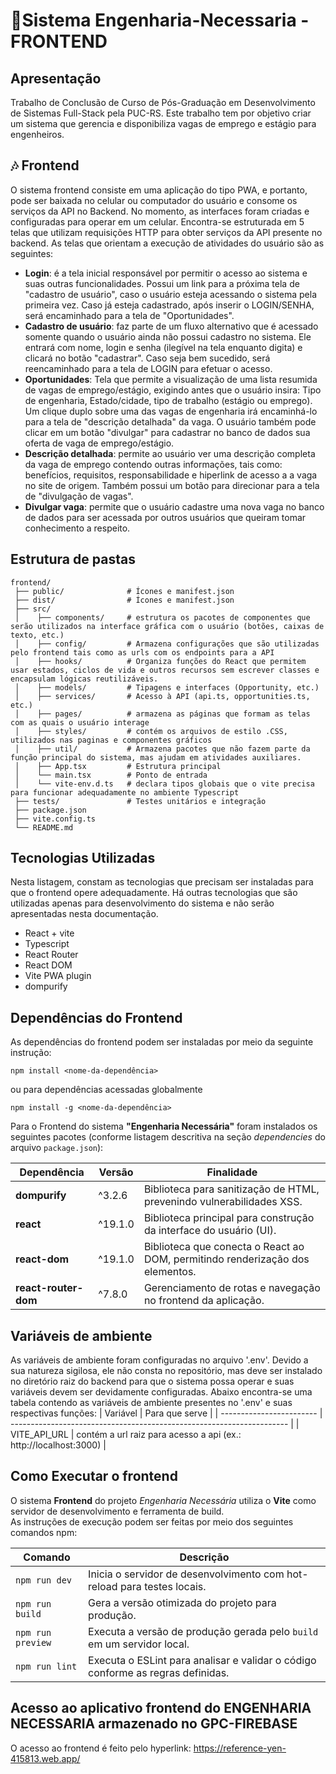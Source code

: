 # 📢Sistema Engenharia-Necessaria - FRONTEND

## Apresentação 
Trabalho de Conclusão de Curso de Pós-Graduação em Desenvolvimento de Sistemas Full-Stack pela PUC-RS. Este trabalho tem por objetivo criar um sistema que gerencia e disponibiliza vagas de emprego e estágio para engenheiros.

## 🎶 Frontend
O sistema frontend consiste em uma aplicação do tipo PWA, e portanto, pode ser baixada no celular ou computador do usuário e consome os serviços da API no Backend. No momento, as interfaces foram criadas e configuradas para operar em um celular. Encontra-se estruturada em 5 telas que utilizam requisições HTTP para obter serviços da API presente no backend. As telas que orientam a execução de atividades do usuário são as seguintes:
  - **Login**: é a tela inicial responsável por permitir o acesso ao sistema e suas outras funcionalidades. Possui um link para a próxima tela de "cadastro de usuário", caso o usuário esteja acessando o sistema pela primeira vez. Caso já esteja cadastrado, após inserir o LOGIN/SENHA, será encaminhado para a tela de "Oportunidades".
  - **Cadastro de usuário**: faz parte de um fluxo alternativo que é acessado somente quando o usuário ainda não possui cadastro no sistema. Ele entrará com nome, login e senha (ilegível na tela enquanto digita) e clicará no botão "cadastrar". Caso seja bem sucedido, será reencaminhado para a tela de LOGIN para efetuar o acesso.
  - **Oportunidades**: Tela que permite a visualização de uma lista resumida de vagas de emprego/estágio, exigindo antes que o usuário insira: Tipo de engenharia, Estado/cidade, tipo de trabalho (estágio ou emprego). Um clique duplo sobre uma das vagas de engenharia irá encaminhá-lo para a tela de "descrição detalhada" da vaga. O usuário também pode clicar em um botão "divulgar" para cadastrar no banco de dados sua oferta de vaga de emprego/estágio.
  - **Descrição detalhada**: permite ao usuário ver uma descrição completa da vaga de emprego contendo outras informações, tais como: benefícios, requisitos, responsabilidade e hiperlink de acesso a a vaga no site de origem. Também possui um botão para direcionar para a tela de "divulgação de vagas".
  - **Divulgar vaga**: permite que o usuário cadastre uma nova vaga no banco de dados para ser acessada por outros usuários que queiram tomar conhecimento a respeito.

## Estrutura de pastas
```
frontend/
 ├── public/              # Ícones e manifest.json
 ├── dist/                # Ícones e manifest.json
 ├── src/
 │    ├── components/     # estrutura os pacotes de componentes que serão utilizados na interface gráfica com o usuário (botões, caixas de texto, etc.)
 │    ├── config/         # Armazena configurações que são utilizadas pelo frontend tais como as urls com os endpoints para a API
 │    ├── hooks/          # Organiza funções do React que permitem usar estados, ciclos de vida e outros recursos sem escrever classes e encapsulam lógicas reutilizáveis.
 │    ├── models/         # Tipagens e interfaces (Opportunity, etc.)
 │    ├── services/       # Acesso à API (api.ts, opportunities.ts, etc.)
 │    ├── pages/          # armazena as páginas que formam as telas com as quais o usuário interage
 │    ├── styles/         # contém os arquivos de estilo .CSS, utilizados nas paginas e componentes gráficos
 │    ├── util/           # Armazena pacotes que não fazem parte da função principal do sistema, mas ajudam em atividades auxiliares.
 │    ├── App.tsx         # Estrutura principal  
 │    └── main.tsx        # Ponto de entrada
 │    └── vite-env.d.ts   # declara tipos globais que o vite precisa para funcionar adequadamente no ambiente Typescript
 ├── tests/               # Testes unitários e integração
 ├── package.json
 ├── vite.config.ts
 └── README.md
```


## Tecnologias Utilizadas
Nesta listagem, constam as tecnologias que precisam ser instaladas para que o frontend opere adequadamente. Há outras tecnologias que são utilizadas apenas para desenvolvimento do sistema e não serão apresentadas nesta documentação.
- React + vite
- Typescript
- React Router
- React DOM
- Vite PWA plugin
- dompurify

## Dependências do Frontend
As dependências do frontend podem ser instaladas por meio da seguinte instrução:  

`npm install <nome-da-dependência>`  

ou para dependências acessadas globalmente  

`npm install -g <nome-da-dependência>`  

Para o Frontend do sistema **"Engenharia Necessária"** foram instalados os seguintes pacotes (conforme listagem descritiva na seção _dependencies_ do arquivo `package.json`):  

| Dependência          | Versão   | Finalidade                                                                 |
| -------------------- | -------- | -------------------------------------------------------------------------- |
| **dompurify**        | ^3.2.6   | Biblioteca para sanitização de HTML, prevenindo vulnerabilidades XSS.       |
| **react**            | ^19.1.0  | Biblioteca principal para construção da interface do usuário (UI).          |
| **react-dom**        | ^19.1.0  | Biblioteca que conecta o React ao DOM, permitindo renderização dos elementos. |
| **react-router-dom** | ^7.8.0   | Gerenciamento de rotas e navegação no frontend da aplicação.                |

## Variáveis de ambiente
As variáveis de ambiente foram configuradas no arquivo '.env'. Devido a sua natureza sigilosa, ele não consta no repositório, mas deve ser instalado no diretório raiz do backend para que o sistema possa operar e suas variáveis devem ser devidamente configuradas. Abaixo encontra-se uma tabela contendo as variáveis de ambiente presentes no '.env' e suas respectivas funções:
| Variável                 | Para que serve                                                        |
| ------------------------ | --------------------------------------------------------------------- |
| VITE_API_URL             | contém a url raiz para acesso a api      (ex.: http://localhost:3000) |


## Como Executar o frontend
O sistema **Frontend** do projeto *Engenharia Necessária* utiliza o **Vite** como servidor de desenvolvimento e ferramenta de build.  
As instruções de execução podem ser feitas por meio dos seguintes comandos npm:

| Comando                  | Descrição                                                                 |
| ------------------------- | ------------------------------------------------------------------------- |
| `npm run dev`             | Inicia o servidor de desenvolvimento com hot-reload para testes locais.  |
| `npm run build`           | Gera a versão otimizada do projeto para produção.                        |
| `npm run preview`         | Executa a versão de produção gerada pelo `build` em um servidor local.   |
| `npm run lint`            | Executa o ESLint para analisar e validar o código conforme as regras definidas. |


## Acesso ao aplicativo frontend do ENGENHARIA NECESSARIA armazenado no GPC-FIREBASE
O acesso ao frontend é feito pelo hyperlink: https://reference-yen-415813.web.app/
